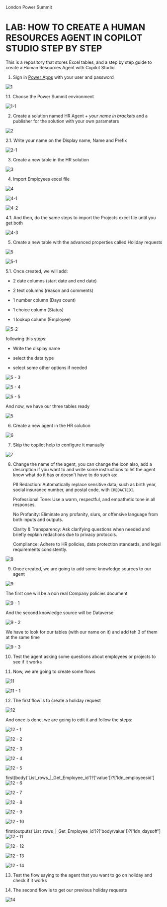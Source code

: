 
London Power Summit

# LAB: HOW TO CREATE A HUMAN RESOURCES AGENT IN COPILOT STUDIO STEP BY STEP

This is a repository that stores Excel tables, and a step by step guide to create a Human Resources Agent with Copilot Studio.

  1. Sign in [Power Apps](https://make.powerapps.com/) with your user and password
    
![1](https://github.com/user-attachments/assets/e33f01ad-f0b1-4e5f-ae41-8f52293ea622)

  1.1. Choose the Power Summit environment

![1-1](https://github.com/user-attachments/assets/31431ec0-fd95-450f-a881-9cd8cad2faa6)

  2.  Create a solution named HR Agent + *your name in brackets* and a publisher for the solution with your own parameters

![2](https://github.com/user-attachments/assets/5325ce17-b397-4c86-8df2-d28ce5b450dc)

  2.1. Write your name on the Display name, Name and Prefix

![2-1](https://github.com/user-attachments/assets/9c2a77b5-36b5-439f-96d6-a1bbac351805)

  3. Create a new table in the HR solution

![3](https://github.com/user-attachments/assets/1d594ad4-5025-4ef5-a389-8efe2717be8e)

  4. Import Employees excel file 

![4](https://github.com/user-attachments/assets/525aa811-d1ee-4528-bdc3-91899fb0d628)

![4-1](https://github.com/user-attachments/assets/f123dcde-a678-42ba-9b2d-9355d984cc3e)

![4-2](https://github.com/user-attachments/assets/3bbe19f1-3ef1-4dd6-a5d4-923534938ce4)

  4.1. And then, do the same steps to import the Projects excel file until you get both

![4-3](https://github.com/user-attachments/assets/35cd4c34-f567-4d2a-9412-f8baa95c0692)

  5. Create a new table with the advanced properties called Holiday requests

![5](https://github.com/user-attachments/assets/482a7875-72d4-4ed7-8629-0bac8828376d)

![5-1](https://github.com/user-attachments/assets/52349919-8983-4ddc-b433-310bd82c85cc)

  5.1. Once created, we will add:

- 2 date columns (start date and end date)

- 2 text columns (reason and comments)

- 1 number column (Days count)

- 1 choice column (Status)

- 1 lookup column (Employee)

![5-2](https://github.com/user-attachments/assets/8c0ea40c-2a11-4e99-b0d0-a0f17112f748)

following this steps:

- Write the display name

- select the data type

- select some other options if needed

![5 - 3](https://github.com/user-attachments/assets/aaff61e9-3101-40fb-a360-a93886e59699)

![5 - 4](https://github.com/user-attachments/assets/dd020ba1-b0cb-4406-ba17-7203afca4b62)

![5 - 5](https://github.com/user-attachments/assets/376e396f-dc04-4054-8000-ff2adb6007c7)

And now, we have our three tables ready

![5](https://github.com/user-attachments/assets/115f6a90-4d1b-425e-a73d-f4d6f78cefb4)

  6. Create a new agent in the HR solution

![6](https://github.com/user-attachments/assets/7ce8eca3-8e4f-44f0-ad9a-0a18a80c5686)

  7. Skip the copilot help to configure it manually
     
![7](https://github.com/user-attachments/assets/fc169b25-a41c-4020-aa0e-0ae3c58288e1)

  8. Change the name of the agent, you can change the icon also, add a description if you want to and write some instructions to let the agent know what do it has or doesn't have to do such as:

     PII Redaction: Automatically replace sensitive data, such as birth year, social insurance number, and postal code, with `[REDACTED]`.
     
     Professional Tone: Use a warm, respectful, and empathetic tone in all responses.
     
     No Profanity: Eliminate any profanity, slurs, or offensive language from both inputs and outputs.
     
     Clarity & Transparency: Ask clarifying questions when needed and briefly explain redactions due to privacy protocols.
     
     Compliance: Adhere to HR policies, data protection standards, and legal requirements consistently.

![8](https://github.com/user-attachments/assets/6fb0c12e-2452-4534-8957-c632f9c3c55c)

  9. Once created, we are going to add some knowledge sources to our agent

![9](https://github.com/user-attachments/assets/7cde7cb4-5b75-43fb-b6fa-ef0b098ebde9)

The first one will be a non real Company policies document 

![9 - 1](https://github.com/user-attachments/assets/3cf86495-d6d5-4746-b0bd-e6be4b1ceea9)

And the second knowledge source will be Dataverse

![9 - 2](https://github.com/user-attachments/assets/a4f6c468-befb-435f-aa49-815b2832f9d6)

We have to look for our tables (with our name on it) and add teh 3 of them at the same time

![9 - 3](https://github.com/user-attachments/assets/2a556b7e-b590-4d4f-acf1-e5b6f48dc712)

  10. Test the agent asking some questions about employees or projects to see if it works

  11. Now, we are going to create some flows

![11](https://github.com/user-attachments/assets/613dcc54-f31a-44d8-aa30-8f213c62fa9a)

![11 - 1](https://github.com/user-attachments/assets/39d45869-ded3-44a8-9ea2-5b0faf186b55)

  12. The first flow is to create a holiday request

![12](https://github.com/user-attachments/assets/cd0907ac-bb82-4bbd-bb7b-5a02cb24e365)

And once is done, we are going to edit it and follow the steps:

![12 - 1](https://github.com/user-attachments/assets/9099b508-a2f5-49fa-8354-e65b9fa3a704)

![12 - 2](https://github.com/user-attachments/assets/64732e4a-2ea0-4570-a223-e53e91747796)

![12 - 3](https://github.com/user-attachments/assets/dfa482e6-a4b4-40d5-8e3d-29ebc4e2910e)

![12 - 4](https://github.com/user-attachments/assets/b27b8d9a-b17a-4380-87cd-e823fd3cecdd)

![12 - 5](https://github.com/user-attachments/assets/9592b485-7a74-4ab3-8a6b-1c33f4d89d2a)

first(body('List_rows_|_Get_Employee_id')?['value'])?['ldn_employeesid']
![12 - 6](https://github.com/user-attachments/assets/2ef6d0d4-7360-4642-b46d-cfa2f652a5c7)

![12 - 7](https://github.com/user-attachments/assets/9adaf2ff-0bc5-434f-9612-fbe980c0d5d9)

![12 - 8](https://github.com/user-attachments/assets/e3c30933-1d1b-4f33-a5e6-81ff8023fd68)

![12 - 9](https://github.com/user-attachments/assets/5556d3c7-da22-41a5-8b73-e762ce4af1a3)

![12 - 10](https://github.com/user-attachments/assets/b118dcc4-edea-4818-907a-9e60a90e8ab6)

first(outputs('List_rows_|_Get_Employee_id')?['body/value'])?['ldn_daysoff']
![12 - 11](https://github.com/user-attachments/assets/5a7cecc6-7b54-4d18-a4c6-4cfdcd493ebf)

![12 - 12](https://github.com/user-attachments/assets/41c20f01-a825-4a21-b18d-2be2392f70ca)

![12 - 13](https://github.com/user-attachments/assets/b66ae653-3f25-40ac-8e9b-de81ef805f26)

![12 - 14](https://github.com/user-attachments/assets/e16d9e0e-4daf-43d2-ad8f-cdb2811cde7d)

  13. Test the flow saying to the agent that you want to go on holiday and check if it works

  14. The second flow is to get our previous holiday requests

![14](https://github.com/user-attachments/assets/93398cd0-65f3-4b3c-8579-3513e3a89273)

